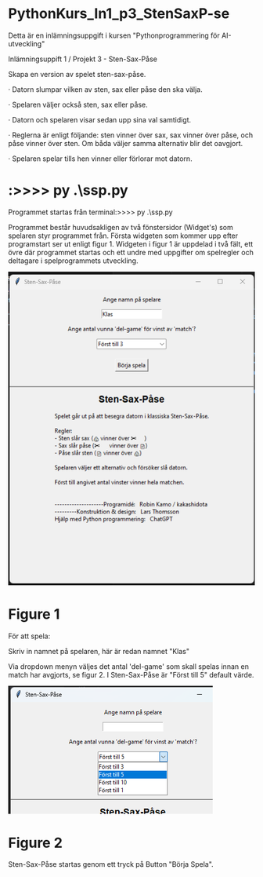 ﻿# PythonKurs_In1_p3_StenSaxP-se

 Detta är en inlämningsuppgift i kursen "Pythonprogrammering för AI-utveckling"

 Inlämningsuppift 1 / Projekt 3  -  Sten-Sax-Påse

 Skapa en version av spelet sten-sax-påse.

 · Datorn slumpar vilken av sten, sax eller påse den ska välja.
 
 · Spelaren väljer också sten, sax eller påse.
 
 · Datorn och spelaren visar sedan upp sina val samtidigt.
 
 · Reglerna är enligt följande: sten vinner över sax, sax vinner över påse, och påse vinner över sten. Om båda väljer samma alternativ blir det oavgjort.
 
 · Spelaren spelar tills hen vinner eller förlorar mot datorn.
#

# :>>>> py .\ssp.py 

Programmet startas från terminal:>>>> py .\ssp.py 

Programmet består huvudsakligen av två fönstersidor (Widget's) som spelaren styr programmet från. Första widgeten som kommer upp efter programstart ser ut enligt figur 1. Widgeten i figur 1 är uppdelad i två fält, ett övre där programmet startas och ett undre med uppgifter om spelregler och deltagare i spelprogrammets utveckling.

![alt text](image-1st-view.png)
# Figure 1

För att spela:

Skriv in namnet på spelaren, här är redan namnet "Klas"

Via dropdown menyn väljes det antal 'del-game' som skall spelas innan en match har avgjorts, se figur 2. I Sten-Sax-Påse är "Först till 5" default värde.

![alt text](image-2nd-view.png)
# Figure 2

Sten-Sax-Påse startas genom ett tryck på Button "Börja Spela".

